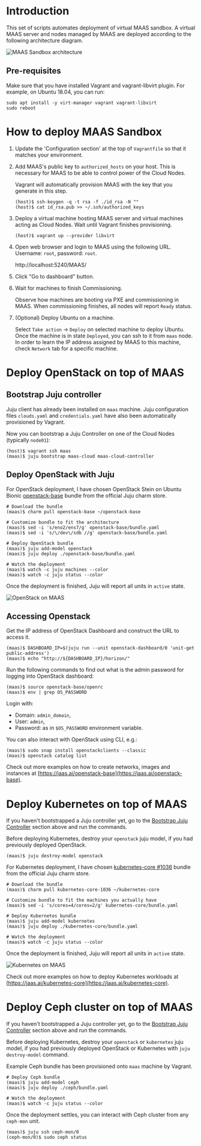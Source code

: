 # Introduction

This set of scripts automates deployment of virtual MAAS sandbox. A virtual MAAS
server and nodes managed by MAAS are deployed according to the following 
architecture diagram.

![MAAS Sandbox architecture](architecture.png "MAAS Sandbox architecture")

## Pre-requisites

Make sure that you have installed Vagrant and vagrant-libvirt plugin. 
For example, on Ubuntu 18.04, you can run:
        
    sudo apt install -y virt-manager vagrant vagrant-libvirt
    sudo reboot

# How to deploy MAAS Sandbox

1. Update the 'Configuration section' at the top of `Vagrantfile` so that it 
matches your environment.

2.  Add MAAS's public key to `authorized_hosts` on your host. This is 
necessary for MAAS to be able to control power of the Cloud Nodes.

    Vagrant will automatically provision MAAS with the key that you generate in 
    this step. 

        (host)$ ssh-keygen -q -t rsa -f ./id_rsa -N ""
        (host)$ cat id_rsa.pub >> ~/.ssh/authorized_keys

3.  Deploy a virtual machine hosting MAAS server and virtual machines acting as 
Cloud Nodes. Wait until Vagrant finishes provisioning.

        (host)$ vagrant up --provider libvirt
    
4.  Open web browser and login to MAAS using the following URL. Username: 
`root`, password: `root`.
    
    http://localhost:5240/MAAS/

5.  Click "Go to dashboard" button.

6.  Wait for machines to finish Commissioning.
    
    Observe how machines are booting via PXE and commissioning in MAAS. When 
    commissioning finishes, all nodes will report `Ready` status.

7. (Optional) Deploy Ubuntu on a machine.

    Select `Take action` → `Deploy` on selected machine to deploy Ubuntu. Once 
    the machine is in state `Deployed`, you can ssh to it from `maas` node. In 
    order to learn the IP address assigned by MAAS to this machine, check 
    `Network` tab for a specific machine.


# Deploy OpenStack on top of MAAS    

## Bootstrap Juju controller

Juju client has already been installed on `maas` machine. Juju configuration files
`clouds.yaml` and `credentials.yaml` have also been automatically provisioned 
by Vagrant.

Now you can bootstrap a Juju Controller on one of the Cloud Nodes (typically 
`node01`):

    (host)$ vagrant ssh maas
    (maas)$ juju bootstrap maas-cloud maas-cloud-controller
        
## Deploy OpenStack with Juju

For OpenStack deployment, I have chosen OpenStack Stein on Ubuntu Bionic
[openstack-base](https://jaas.ai/openstack-base) bundle from the official 
Juju charm store.

    # Download the bundle
    (maas)$ charm pull openstack-base ~/openstack-base

    # Customize bundle to fit the architecture
    (maas)$ sed -i 's/eno2/ens7/g' openstack-base/bundle.yaml
    (maas)$ sed -i 's/\/dev\/sdb //g' openstack-base/bundle.yaml

    # Deploy OpenStack bundle
    (maas)$ juju add-model openstack
    (maas)$ juju deploy ./openstack-base/bundle.yaml

    # Watch the deployment
    (maas)$ watch -c juju machines --color
    (maas)$ watch -c juju status --color
        
Once the deployment is finished, Juju will report all units in `active` state.

![OpenStack on MAAS](juju/openstack.png "OpenStack on MAAS")

## Accessing Openstack

Get the IP address of OpenStack Dashboard and construct the URL to access it.

    (maas)$ DASHBOARD_IP=$(juju run --unit openstack-dashboard/0 'unit-get public-address')
    (maas)$ echo "http://${DASHBOARD_IP}/horizon/"

Run the following commands to find out what is the admin password for logging 
into OpenStack dashboard: 

    (maas)$ source openstack-base/openrc
    (maas)$ env | grep OS_PASSWORD

Login with:

-   Domain: `admin_domain`, 
-   User: `admin`, 
-   Password: as in `$OS_PASSWORD` environment variable.

You can also interact with OpenStack using CLI, e.g.:

    (maas)$ sudo snap install openstackclients --classic
    (maas)$ openstack catalog list

Check out more examples on how to create networks, images and instances at 
[https://jaas.ai/openstack-base](https://jaas.ai/openstack-base).


# Deploy Kubernetes on top of MAAS    

If you haven't bootstrapped a Juju controller yet, go to the 
[Bootstrap Juju Controller](#bootstrap-juju-controller) section above and run 
the commands.

Before deploying Kubernetes, destroy your `openstack` juju model, if you had 
previously deployed OpenStack.

    (maas)$ juju destroy-model openstack

For Kubernetes deployment, I have chosen 
[kubernetes-core #1036](https://jaas.ai/kubernetes-core-1036) bundle from the 
official Juju charm store.

    # Download the bundle
    (maas)$ charm pull kubernetes-core-1036 ~/kubernetes-core

    # Customize bundle to fit the machines you actually have
    (maas)$ sed -i 's/cores=4/cores=2/g' kubernetes-core/bundle.yaml

    # Deploy Kubernetes bundle
    (maas)$ juju add-model kubernetes
    (maas)$ juju deploy ./kubernetes-core/bundle.yaml

    # Watch the deployment
    (maas)$ watch -c juju status --color

Once the deployment is finished, Juju will report all units in `active` state.

![Kubernetes on MAAS](juju/kubernetes.png "Kubernetes on MAAS")

Check out more examples on how to deploy Kubernetes workloads at  
[https://jaas.ai/kubernetes-core](https://jaas.ai/kubernetes-core).

# Deploy Ceph cluster on top of MAAS    

If you haven't bootstrapped a Juju controller yet, go to the 
[Bootstrap Juju Controller](#bootstrap-juju-controller) section above and run 
the commands.

Before deploying Kubernetes, destroy your `openstack` or `kubernetes` juju 
model, if you had previously deployed OpenStack or Kubernetes with 
`juju destroy-model` command.

Example Ceph bundle has been provisioned onto `maas` machine by Vagrant.

    # Deploy Ceph bundle
    (maas)$ juju add-model ceph
    (maas)$ juju deploy ./ceph/bundle.yaml

    # Watch the deployment
    (maas)$ watch -c juju status --color


Once the deployment settles, you can interact with Ceph cluster from any 
`ceph-mon` unit.

    (maas)$ juju ssh ceph-mon/0
    (ceph-mon/0)$ sudo ceph status
